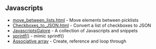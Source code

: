 ## Javascripts

- [move_between_lists.html](move_between_lists.html) - Move elements between picklists
- [Checkboxes_to_JSON.html](Checkboxes_to_JSON.html) - Convert a list of checkboxes to JSON
- [JavascriptsGalore](/JavascriptsGalore) - A collection of Javascripts and snippets
- [sprintf()](sprintf) - mimic sprintf()
- [Associative array](associative) - Create, reference and loop through

